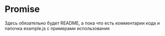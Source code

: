 # Promise 

 Здесь обязательно будет README, а пока что есть комментарии кода и папочка example.js с примерами использования
